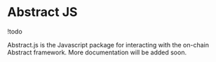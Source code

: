 # Abstract JS

!todo

Abstract.js is the Javascript package for interacting with the on-chain Abstract framework. More documentation will be added soon.
